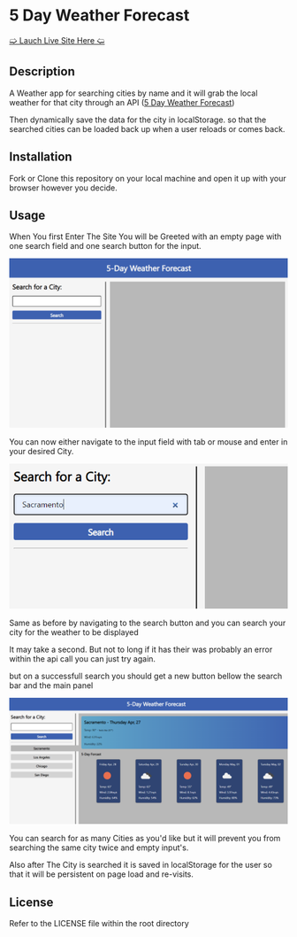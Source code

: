 # 5 Day Weather Forecast

<a  id='site-launch'  href='https://nateayye.github.io/5-day-forecast/'>&#129193; Lauch Live Site Here &#129192;</a>

## Description

A Weather app for searching cities by name and it will grab the local weather for that city through an API ([5 Day Weather Forecast](https://openweathermap.org/forecast5))

Then dynamically save the data for the city in localStorage. so that the searched cities can be loaded back up when a user reloads or comes back.

## Installation

Fork or Clone this repository on your local machine and open it up with your browser however you decide.

## Usage

When You first Enter The Site You will be Greeted with an empty page with one search field and one search button for the input.

![New Home Page](assets/images/home-new.png)

You can now either navigate to the input field with tab or mouse and enter in your desired City.

![City Input](assets/images/city-input.png)

Same as before by navigating to the search button and you can search your city for the weather to be displayed

It may take a second. But not to long if it has their was probably an error within the api call you can just try again.

but on a successfull search you should get a new button bellow the search bar and the main panel

![Successfull API](assets/images/success.png)

You can search for as many Cities as you'd like but it will prevent you from searching the same city twice and empty input's.

Also after The City is searched it is saved in localStorage for the user so that it will be persistent on page load and re-visits.

## License

Refer to the LICENSE file within the root directory
